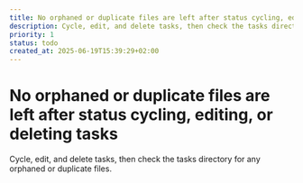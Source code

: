 ```yaml
---
title: No orphaned or duplicate files are left after status cycling, editing, or deleting tasks
description: Cycle, edit, and delete tasks, then check the tasks directory for any orphaned or duplicate files.
priority: 1
status: todo
created_at: 2025-06-19T15:39:29+02:00
---
```


# No orphaned or duplicate files are left after status cycling, editing, or deleting tasks

Cycle, edit, and delete tasks, then check the tasks directory for any orphaned or duplicate files.
